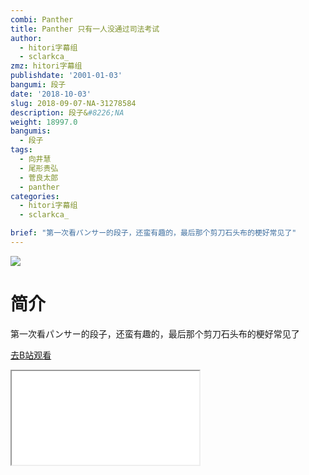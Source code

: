 ```yaml
---
combi: Panther
title: Panther 只有一人没通过司法考试
author:
  - hitori字幕组
  - sclarkca_
zmz: hitori字幕组
publishdate: '2001-01-03'
bangumi: 段子
date: '2018-10-03'
slug: 2018-09-07-NA-31278584
description: 段子&#8226;NA
weight: 18997.0
bangumis:
  - 段子
tags:
  - 向井慧
  - 尾形贵弘
  - 菅良太郎
  - panther
categories:
  - hitori字幕组
  - sclarkca_

brief: "第一次看パンサー的段子，还蛮有趣的，最后那个剪刀石头布的梗好常见了"
---
```

![](https://i.imgur.com/fvun7wY.jpg)
# 简介  
第一次看パンサー的段子，还蛮有趣的，最后那个剪刀石头布的梗好常见了  

[去B站观看](https://www.bilibili.com/video/av31278584/)
<div class ="resp-container"><iframe class="testiframe" src="//player.bilibili.com/player.html?aid=31278584"", scrolling="no", allowfullscreen="true" > </iframe></div> 
